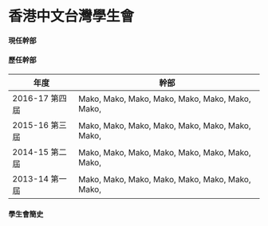 # 香港中文台灣學生會

#### 現任幹部

#### 歷任幹部

年度           | 幹部                                            |
---------------| ------------------------------------------------|
2016-17 第四屆 | Mako, Mako, Mako, Mako, Mako, Mako, Mako, Mako, |
2015-16 第三屆 | Mako, Mako, Mako, Mako, Mako, Mako, Mako, Mako, |
2014-15 第二屆 | Mako, Mako, Mako, Mako, Mako, Mako, Mako, Mako, |
2013-14 第一屆 | Mako, Mako, Mako, Mako, Mako, Mako, Mako, Mako, |

#### 學生會簡史







